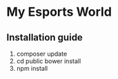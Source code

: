 My Esports World
==================

Installation guide
-------------------
1. composer update
2. cd public bower install
3. npm install